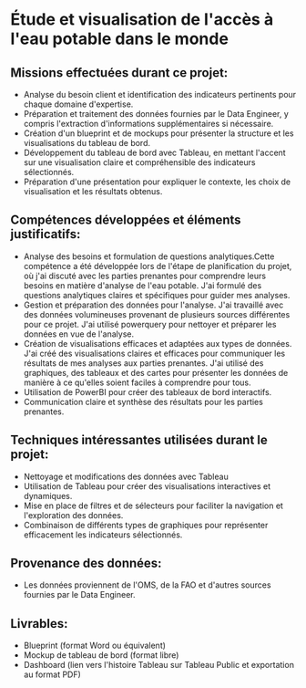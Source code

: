 # Étude et visualisation de l'accès à l'eau potable dans le monde

## Missions effectuées durant ce projet:

- Analyse du besoin client et identification des indicateurs pertinents pour chaque domaine d'expertise.
- Préparation et traitement des données fournies par le Data Engineer, y compris l'extraction d'informations supplémentaires si nécessaire.
- Création d'un blueprint et de mockups pour présenter la structure et les visualisations du tableau de bord.
- Développement du tableau de bord avec Tableau, en mettant l'accent sur une visualisation claire et compréhensible des indicateurs sélectionnés.
- Préparation d'une présentation pour expliquer le contexte, les choix de visualisation et les résultats obtenus.

## Compétences développées et éléments justificatifs:

- Analyse des besoins et formulation de questions analytiques.Cette compétence a été développée lors de l'étape de planification du projet, où j'ai discuté avec les parties prenantes pour comprendre leurs besoins en matière d'analyse de l'eau potable. J'ai formulé des questions analytiques claires et spécifiques pour guider mes analyses.
- Gestion et préparation des données pour l'analyse. J'ai travaillé avec des données volumineuses provenant de plusieurs sources différentes pour ce projet. J'ai utilisé powerquery pour nettoyer et préparer les données en vue de l'analyse.
- Création de visualisations efficaces et adaptées aux types de données. J'ai créé des visualisations claires et efficaces pour communiquer les résultats de mes analyses aux parties prenantes. J'ai utilisé des graphiques, des tableaux et des cartes pour présenter les données de manière à ce qu'elles soient faciles à comprendre pour tous.
- Utilisation de PowerBI pour créer des tableaux de bord interactifs.
- Communication claire et synthèse des résultats pour les parties prenantes.

## Techniques intéressantes utilisées durant le projet:

- Nettoyage et modifications des données avec Tableau
- Utilisation de Tableau pour créer des visualisations interactives et dynamiques.
- Mise en place de filtres et de sélecteurs pour faciliter la navigation et l'exploration des données.
- Combinaison de différents types de graphiques pour représenter efficacement les indicateurs sélectionnés.

## Provenance des données:

- Les données proviennent de l'OMS, de la FAO et d'autres sources fournies par le Data Engineer.

## Livrables:

- Blueprint (format Word ou équivalent)
- Mockup de tableau de bord (format libre)
- Dashboard (lien vers l'histoire Tableau sur Tableau Public et exportation au format PDF)
